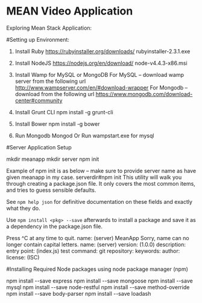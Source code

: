 # MEAN Video Application
Exploring Mean Stack Application:

#Setting up Environment:

1.	Install Ruby
https://rubyinstaller.org/downloads/
rubyinstaller-2.3.1.exe
2.	Install NodeJS
https://nodejs.org/en/download/
node-v4.4.3-x86.msi
3.	Install Wamp for MySQL or MongoDB
For MySQL – download wamp server from the following url
http://www.wampserver.com/en/#download-wrapper
For Mongodb – download from the following url
https://www.mongodb.com/download-center#community
4.	Install Grunt CLI
npm install -g grunt-cli

5.	Install Bower
npm install -g bower
6.	Run Mongodb 
Mongod
Or 
Run wampstart.exe for mysql


#Server Application Setup

mkdir meanapp
mkdir server
npm init

Example of npm init is as below – make sure to provide server name as have given meanapp in my case.
serverdir#npm init
This utility will walk you through creating a package.json file.
It only covers the most common items, and tries to guess sensible defaults.

See `npm help json` for definitive documentation on these fields
and exactly what they do.

Use `npm install <pkg> --save` afterwards to install a package and
save it as a dependency in the package.json file.

Press ^C at any time to quit.
name: (server) MeanApp
Sorry, name can no longer contain capital letters.
name: (server)
version: (1.0.0)
description:
entry point: (index.js)
test command:
git repository:
keywords:
author:
license: (ISC)

#Installing Required Node packages using node package manager (npm)

npm install --save express 
npm install --save mongoose
npm install --save mysql
npm install --save node-restful
npm install --save method-override
npm install --save body-parser
npm install --save loadash

